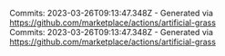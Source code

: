 Commits: 2023-03-26T09:13:47.348Z - Generated via https://github.com/marketplace/actions/artificial-grass
<br>
Commits: 2023-03-26T09:13:47.348Z - Generated via https://github.com/marketplace/actions/artificial-grass
<br>
